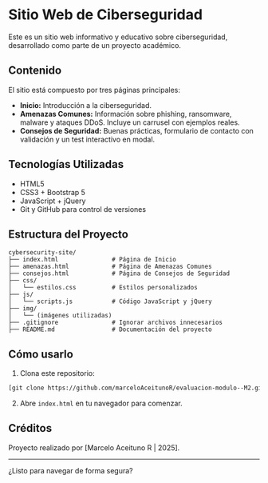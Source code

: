 # Sitio Web de Ciberseguridad

Este es un sitio web informativo y educativo sobre ciberseguridad, desarrollado como parte de un proyecto académico.

## Contenido

El sitio está compuesto por tres páginas principales:

- **Inicio:** Introducción a la ciberseguridad.
- **Amenazas Comunes:** Información sobre phishing, ransomware, malware y ataques DDoS. Incluye un carrusel con ejemplos reales.
- **Consejos de Seguridad:** Buenas prácticas, formulario de contacto con validación y un test interactivo en modal.

## Tecnologías Utilizadas

- HTML5
- CSS3 + Bootstrap 5
- JavaScript + jQuery
- Git y GitHub para control de versiones

## Estructura del Proyecto

```
cybersecurity-site/
├── index.html               # Página de Inicio
├── amenazas.html            # Página de Amenazas Comunes
├── consejos.html            # Página de Consejos de Seguridad
├── css/
│   └── estilos.css          # Estilos personalizados
├── js/
│   └── scripts.js           # Código JavaScript y jQuery
├── img/
│   └── (imágenes utilizadas)
├── .gitignore               # Ignorar archivos innecesarios
├── README.md                # Documentación del proyecto
```

## Cómo usarlo

1. Clona este repositorio:
```bash
[git clone https://github.com/marceloAceitunoR/evaluacion-modulo--M2.git]
```

2. Abre `index.html` en tu navegador para comenzar.

## Créditos

Proyecto realizado por [Marcelo Aceituno R | 2025].

---

¿Listo para navegar de forma segura?
